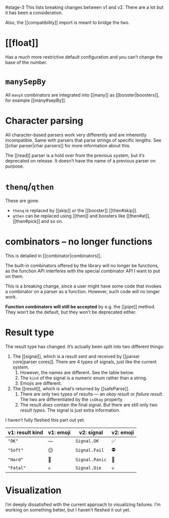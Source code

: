 #stage-3
This lists breaking changes between v1 and v2. There are a lot but it has been a consideration.

Also, the [[compatibility]] import is meant to bridge the two.

# [[float]]
Has a much more restrictive default configuration and you can’t change the base of the number. 
# `manySepBy`
All `manyX` combinators are integrated into  [[many]] as [[booster|boosters]], for example [[many#sepBy]].

# Character parsing
All character-based parsers work very differently and are inherently incompatible. Same with parsers that parse strings of specific lengths. See [[char parser|char parsers]] for more information about this.

The [[read]] parser is a hold over from the previous system, but it’s deprecated on release. It doesn’t have the name of a previous parser on purpose. 
# `thenq`/`qthen`
These are gone. 
- `thenq` is replaced by [[skip]] or the [[booster]] [[then#skip]].
- `qthen` can be replaced using [[then]] and boosters like [[then#at]], [[then#pick]] and so on.
# combinators – no longer functions
This is detailed in [[combinator|combinators]].

The built-in combinators offered by the library will no longer be functions, as the function API interferes with the special combinator API I want to put on them.

This is a breaking change, since a user might have some code that invokes a combinator on a parser as a function. However, such code will no longer work.

**Function combinators will still be accepted** by e.g. the [[pipe]] method. They won’t be the default, but they won’t be deprecated either.
# Result type
The result type has changed. It’s actually been split into two different things:
1. The [[signal]], which is a result sent and received by [[parser core|parser cores]]. There are 4 types of signals, just like the current system.
    1. However, the names are different. See the table below.
    2. The `kind` of the signal is a numeric enum rather than a string.
    3. Emojis are different.
2. The [[result]], which is what’s returned by [[safeParse]]. 
    1. There are only two types of results — an *okay result* or  *failure result*. The two are differentiated by the `isOkay` property. 
    2. The result *does* contain the final signal. But there are still only two *result types*. The signal is just extra information.

I haven’t fully fleshed this part out yet.

| v1: result kind | v1: emoji | v2: signal     | v2: emoji |
| --------------- | --------- | -------------- | --------- |
| `"OK"`          | —         | `Signal.OK`    | ✅         |
| `"Soft"`        | 😕        | `Signal.Fail`  | ⛔         |
| `"Hard"`        | 😬        | `Signal.Panic` | 😬        |
| `"Fatal"`       | 💀        | `Signal.Die`   | 💀        |
# Visualization
I’m deeply dissatisfied with the current approach to visualizing failures. I’m working on something better, but I haven’t fleshed it out yet.